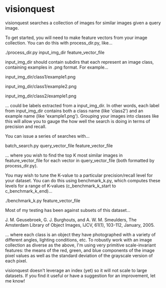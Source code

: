 visionquest
====================

visionquest searches a collection of images for similar images given a 
query image.

To get started, you will need to make feature vectors from your image
collection. You can do this with process_dir.py, like...

./process_dir.py input_img_dir feature_vector_file

input_img_dir should contain subdirs that each represent an image class,
containing examples in .png format. For example...

input_img_dir/class1/example1.png

input_img_dir/class1/example2.png

input_img_dir/class2/example1.png

... could be labels extracted from a input_img_dir. In other words, each
label from input_img_dir contains both a class name (like 'class2') and
an example name (like 'example1.png'). Grouping your images into classes 
like this will allow you to gauge the how well the search is doing in terms
of precision and recall.

You can issue a series of searches with...

batch_search.py query_vector_file feature_vector_file

... where you wish to find the top K most similar images in
feature_vector_file for each vector in query_vector_file (both formatted
by process_dir.py).

You may wish to tune the K-value to a particular precision/recall level
for your dataset. You can do this using benchmark_k.py, which computes
these levels for a range of K-values (c_benchmark_k_start to 
c_benchmark_k_end)...

./benchmark_k.py feature_vector_file

Most of my testing has been against subsets of this dataset...

J. M. Geusebroek, G. J. Burghouts, and A. W. M. Smeulders,
The Amsterdam Library of Object Images,
IJCV, 61(1), 103-112, January, 2005.

... where each class is an object they have photographed with a 
variety of different angles, lighting conditions, etc. To robustly work 
with an image collection as diverse as the above, I'm using very primitive 
scale-invariant features: the means of the red, green, and blue 
components of the image pixel values as well as the standard deviation of 
the grayscale version of each pixel.

visionquest doesn't leverage an index (yet) so it will not scale to 
large datasets. If you find it useful or have a suggestion for an 
improvement, let me know!

